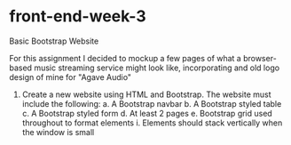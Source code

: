 # front-end-week-3
Basic Bootstrap Website

For this assignment I decided to mockup a few pages of what a browser-based music streaming service might look like, incorporating and old logo design of mine for "Agave Audio"

1.	Create a new website using HTML and Bootstrap. The website must include the following:
a.	A Bootstrap navbar
b.	A Bootstrap styled table
c.	A Bootstrap styled form
d.	At least 2 pages
e.	Bootstrap grid used throughout to format elements
i.	Elements should stack vertically when the window is small
